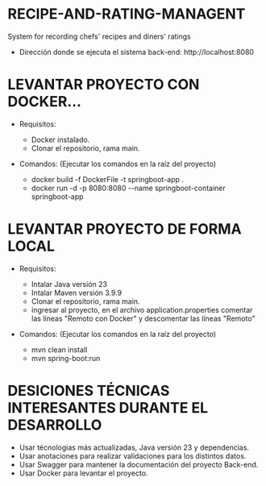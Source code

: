 # RECIPE-AND-RATING-MANAGENT
System for recording chefs' recipes and diners' ratings

* Dirección donde se ejecuta el sistema back-end: http://localhost:8080

# LEVANTAR PROYECTO CON DOCKER...
* Requisitos:
  - Docker instalado.
  - Clonar el repositorio, rama main.

* Comandos:
  (Ejecutar los comandos en la raíz del proyecto)
  - docker build -f DockerFile -t springboot-app .
  - docker run -d -p 8080:8080 --name springboot-container springboot-app
 
# LEVANTAR PROYECTO DE FORMA LOCAL
* Requisitos:
  - Intalar Java versión 23
  - Intalar Maven versión 3.9.9
  - Clonar el repositorio, rama main.
  - ingresar al proyecto, en el archivo application.properties comentar las líneas "Remoto con Docker" y descomentar las líneas "Remoto"
 
* Comandos:
  (Ejecutar los comandos en la raíz del proyecto)
  - mvn clean install
  - mvn spring-boot:run

# DESICIONES TÉCNICAS INTERESANTES DURANTE EL DESARROLLO
  - Usar técnologias más actualizadas, Java versión 23 y dependencias.
  - Usar anotaciones para realizar validaciones para los distintos datos.
  - Usar Swagger para mantener la documentación del proyecto Back-end.
  - Usar Docker para levantar el proyecto.
